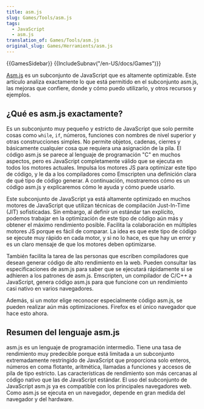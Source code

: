 ```yaml
---
title: asm.js
slug: Games/Tools/asm.js
tags:
  - JavaScript
  - asm.js
translation_of: Games/Tools/asm.js
original_slug: Games/Herramients/asm.js
---
```

{{GamesSidebar}}
{{IncludeSubnav("/en-US/docs/Games")}}

[Asm.js](http://asmjs.org/) es un subconjunto de JavaScript que es altamente optimizable. Este artículo analiza exactamente lo que está permitido en el subconjunto asm.js, las mejoras que confiere, donde y cómo puedo utilizarlo, y otros recursos y ejemplos.

## ¿Qué es asm.js exactamente?

Es un subconjunto muy pequeño y estricto de JavaScript que solo permite cosas como `while`, `if`, números, funciones con nombres de nivel superior y otras construcciones simples. No permite objetos, cadenas, cierres y básicamente cualquier cosa que requiera una asignación de la pila. El código asm.js se parece al lenguaje de programación "C" en muchos aspectos, pero es JavaScript completamente válido que se ejecuta en todos los motores actuales. Impulsa los motores JS para optimizar este tipo de código, y le da a los compiladores como Emscripten una definición clara de qué tipo de código generar. A continuación, mostraremos cómo es un código asm.js y explicaremos cómo le ayuda y cómo puede usarlo.

Este subconjunto de JavaScript ya está altamente optimizado en muchos motores de JavaScript que utilizan técnicas de compilación Just-In-Time (JIT) sofisticadas. Sin embargo, al definir un estándar tan explícito, podemos trabajar en la optimización de este tipo de código aún más y obtener el máximo rendimiento posible. Facilita la colaboración en múltiples motores JS porque es fácil de comparar. La idea es que este tipo de código se ejecute muy rápido en cada motor, y si no lo hace, es que hay un error y es un claro mensaje de que los motores deben optimizarse.

También facilita la tarea de las personas que escriben compiladores que desean generar código de alto rendimiento en la web. Pueden consultar las especificaciones de asm.js para saber que se ejecutará rápidamente si se adhieren a los patrones de asm.js. Emscripten, un compilador de C/C++ a JavaScript, genera código asm.js para que funcione con un rendimiento casi nativo en varios navegadores.

Además, si un motor elige reconocer especialmente código asm.js, se pueden realizar aún más optimizaciones. Firefox es el único navegador que hace esto ahora.

## Resumen del lenguaje asm.js

asm.js es un lenguaje de programación intermedio. Tiene una tasa de rendimiento muy predecible porque está limitada a un subconjunto extremadamente restringido de JavaScript que proporciona solo enteros, números en coma flotante, aritmética, llamadas a funciones y accesos de pila de tipo estricto. Las características de rendimiento son más cercanas al código nativo que las de JavaScript estándar. El uso del subconjunto de JavaScript asm.js ya es compatible con los principales navegadores web. Como asm.js se ejecuta en un navegador, depende en gran medida del navegador y del hardware.
